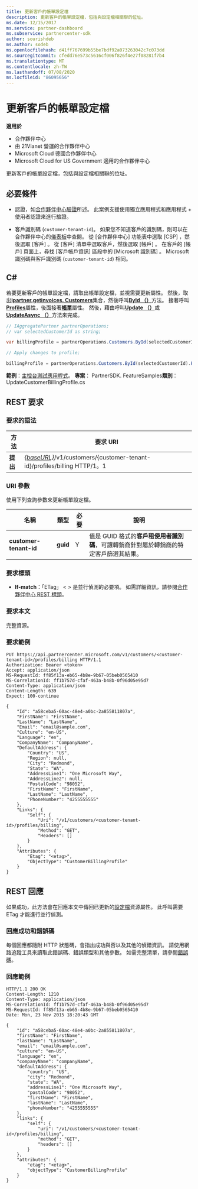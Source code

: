 ```yaml
---
title: 更新客戶的帳單設定檔
description: 更新客戶的帳單設定檔，包括與設定檔相關聯的位址。
ms.date: 12/15/2017
ms.service: partner-dashboard
ms.subservice: partnercenter-sdk
author: sourishdeb
ms.author: sodeb
ms.openlocfilehash: d41ff767699b55be7bdf92a073263042c7c073dd
ms.sourcegitcommit: cfedd76e573c5616cf006f826f4e27f08281f7b4
ms.translationtype: MT
ms.contentlocale: zh-TW
ms.lasthandoff: 07/08/2020
ms.locfileid: "86095656"
---
```

# <a name="update-a-customers-billing-profile"></a>更新客戶的帳單設定檔

**適用於**

- 合作夥伴中心
- 由 21Vianet 營運的合作夥伴中心
- Microsoft Cloud 德國合作夥伴中心
- Microsoft Cloud for US Government 適用的合作夥伴中心

更新客戶的帳單設定檔，包括與設定檔相關聯的位址。

## <a name="prerequisites"></a>必要條件

- 認證，如[合作夥伴中心驗證](partner-center-authentication.md)所述。 此案例支援使用獨立應用程式和應用程式 + 使用者認證來進行驗證。

- 客戶識別碼 (`customer-tenant-id`)。 如果您不知道客戶的識別碼，則可以在合作夥伴中心的[儀表板](https://partner.microsoft.com/dashboard)中查閱。 從 [合作夥伴中心] 功能表中選取 [CSP]  ，然後選取 [客戶]  。 從 [客戶] 清單中選取客戶，然後選取 [帳戶]  。 在客戶的 [帳戶] 頁面上，尋找 [客戶帳戶資訊]  區段中的 [Microsoft 識別碼]  。 Microsoft 識別碼與客戶識別碼 (`customer-tenant-id`) 相同。

## <a name="c"></a>C\#

若要更新客戶的帳單設定檔，請取出帳單設定檔，並視需要更新屬性。 然後，取出[**ipartner.getinvoices. Customers**](https://docs.microsoft.com/dotnet/api/microsoft.store.partnercenter.ipartner.customers)集合，然後呼叫[**ById （）**](https://docs.microsoft.com/dotnet/api/microsoft.store.partnercenter.customers.icustomercollection.byid)方法。 接著呼叫[**Profiles**](https://docs.microsoft.com/dotnet/api/microsoft.store.partnercenter.customers.icustomer.profiles)屬性，後面接著[**帳單**](https://docs.microsoft.com/dotnet/api/microsoft.store.partnercenter.customers.profiles.icustomerprofilecollection.billing)屬性。 然後，藉由呼叫[**Update （）**](https://docs.microsoft.com/dotnet/api/microsoft.store.partnercenter.customers.profiles.icustomerprofile-1.update)或[**UpdateAsync （）**](https://docs.microsoft.com/dotnet/api/microsoft.store.partnercenter.customers.profiles.icustomerprofile-1.updateasync)方法來完成。

``` csharp
// IAggregatePartner partnerOperations;
// var selectedCustomerId as string;

var billingProfile = partnerOperations.Customers.ById(selectedCustomerId).Profiles.Billing.Get();

// Apply changes to profile;

billingProfile = partnerOperations.Customers.ById(selectedCustomerId).Profiles.Billing.Update(billingProfile);
```

**範例**：[主控台測試應用程式](console-test-app.md)。 **專案**： PartnerSDK. FeatureSamples**類別**： UpdateCustomerBillingProfile.cs

## <a name="rest-request"></a>REST 要求

### <a name="request-syntax"></a>要求的語法

| 方法  | 要求 URI                                                                                             |
|---------|---------------------------------------------------------------------------------------------------------|
| **提出** | [*{baseURL}*](partner-center-rest-urls.md)/v1/customers/{customer-tenant-id}/profiles/billing HTTP/1。1 |

### <a name="uri-parameter"></a>URI 參數

使用下列查詢參數來更新帳單設定檔。

| 名稱                   | 類型     | 必要 | 說明                                                                                                                                            |
|------------------------|----------|----------|--------------------------------------------------------------------------------------------------------------------------------------------------------|
| **customer-tenant-id** | **guid** | Y        | 值是 GUID 格式的**客戶租使用者識別碼**，可讓轉銷商針對屬於轉銷商的特定客戶篩選其結果。 |

### <a name="request-headers"></a>要求標頭

- **If-match**：「ETag」 &lt; &gt; 是並行偵測的必要項。
如需詳細資訊，請參閱[合作夥伴中心 REST 標頭](headers.md)。

### <a name="request-body"></a>要求本文

完整資源。

### <a name="request-example"></a>要求範例

```http
PUT https://api.partnercenter.microsoft.com/v1/customers/<customer-tenant-id>/profiles/billing HTTP/1.1
Authorization: Bearer <token>
Accept: application/json
MS-RequestId: ff85f13a-eb65-4b8e-9b67-05beb0565410
MS-CorrelationId: ff1b757d-cfaf-463a-b48b-0f96d05e95d7
Content-Type: application/json
Content-Length: 639
Expect: 100-continue

{
    "Id": "a58ceba5-60ac-48e4-a0bc-2a855811807a",
    "FirstName": "FirstName",
    "LastName": "LastName",
    "Email": "email@sample.com",
    "Culture": "en-US",
    "Language": "en",
    "CompanyName": "CompanyName",
    "DefaultAddress": {
        "Country": "US",
        "Region": null,
        "City": "Redmond",
        "State": "WA",
        "AddressLine1": "One Microsoft Way",
        "AddressLine2": null,
        "PostalCode": "98052",
        "FirstName": "FirstName",
        "LastName": "LastName",
        "PhoneNumber": "4255555555"
    },
    "Links": {
        "Self": {
            "Uri": "/v1/customers/<customer-tenant-id>/profiles/billing",
            "Method": "GET",
            "Headers": []
        }
    },
    "Attributes": {
        "Etag": "<etag>",
        "ObjectType": "CustomerBillingProfile"
    }
}
```

## <a name="rest-response"></a>REST 回應

如果成功，此方法會在回應本文中傳回已更新的[設定檔](profile-resources.md)資源屬性。 此呼叫需要 ETag 才能進行並行偵測。

### <a name="response-success-and-error-codes"></a>回應成功和錯誤碼

每個回應都隨附 HTTP 狀態碼，會指出成功與否以及其他的偵錯資訊。 請使用網路追蹤工具來讀取此錯誤碼、錯誤類型和其他參數。 如需完整清單，請參閱[錯誤碼](error-codes.md)。

### <a name="response-example"></a>回應範例

```http
HTTP/1.1 200 OK
Content-Length: 1210
Content-Type: application/json
MS-CorrelationId: ff1b757d-cfaf-463a-b48b-0f96d05e95d7
MS-RequestId: ff85f13a-eb65-4b8e-9b67-05beb0565410
Date: Mon, 23 Nov 2015 18:20:43 GMT

{
    "id": "a58ceba5-60ac-48e4-a0bc-2a855811807a",
    "firstName": "FirstName",
    "lastName": "LastName",
    "email": "email@sample.com",
    "culture": "en-US",
    "language": "en",
    "companyName": "companyName",
    "defaultAddress": {
        "country": "US",
        "city": "Redmond",
        "state": "WA",
        "addressLine1": "One Microsoft Way",
        "postalCode": "98052",
        "firstName": "FirstName",
        "lastName": "LastName",
        "phoneNumber": "4255555555"
    },
    "links": {
        "self": {
            "uri": "/v1/customers/<customer-tenant-id>/profiles/billing",
            "method": "GET",
            "headers": []
        }
    },
    "attributes": {
        "etag": "<etag>",
        "objectType": "CustomerBillingProfile"
    }
}
```
